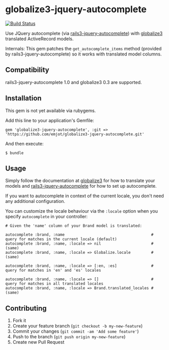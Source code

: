 # globalize3-jquery-autocomplete

[![Build Status](https://travis-ci.org/emjot/globalize3-jquery-autocomplete.png?branch=master)](https://travis-ci.org/emjot/globalize3-jquery-autocomplete)

Use JQuery autocomplete (via [rails3-jquery-autocomplete](https://github.com/crowdint/rails3-jquery-autocomplete)) with [globalize3](https://github.com/svenfuchs/globalize3) translated ActiveRecord models.

Internals: This gem patches the `get_autocomplete_items` method (provided by rails3-jquery-autocomplete) so it works with translated model columns.

## Compatibility

rails3-jquery-autocomplete 1.0 and globalize3 0.3 are supported.

## Installation

This gem is not yet available via rubygems.

Add this line to your application's Gemfile:

    gem 'globalize3-jquery-autocomplete', :git => 'https://github.com/emjot/globalize3-jquery-autocomplete.git'

And then execute:

    $ bundle

## Usage

Simply follow the documentation at [globalize3](https://github.com/svenfuchs/globalize3) for how to translate your models
and [rails3-jquery-autocomplete](https://github.com/crowdint/rails3-jquery-autocomplete) for how to set up autocomplete.

If you want to autocomplete in context of the current locale, you don't need any additional configuration.

You can customize the locale behaviour via the `:locale` option when you specify `autocomplete` in your controller:

    # Given the 'name' column of your Brand model is translated:

    autocomplete :brand, :name                                      # query for matches in the current locale (default)
    autocomplete :brand, :name, :locale => nil                      # (same)
    autocomplete :brand, :name, :locale => Globalize.locale         # (same)

    autocomplete :brand, :name, :locale => [:en, :es]               # query for matches in 'en' and 'es' locales

    autocomplete :brand, :name, :locale => []                       # query for matches in all translated locales
    autocomplete :brand, :name, :locale => Brand.translated_locales # (same)

## Contributing

1. Fork it
2. Create your feature branch (`git checkout -b my-new-feature`)
3. Commit your changes (`git commit -am 'Add some feature'`)
4. Push to the branch (`git push origin my-new-feature`)
5. Create new Pull Request
